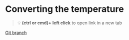 # Converting the temperature 


> :bulb: **(ctrl or cmd)+ left click** to open link in a new tab 

[Git branch](https://github.com/codiku/react-native-temperature-converter/tree/005-EN-convertion)